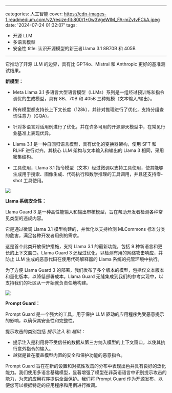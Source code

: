 
---
categories: 人工智能
cover: https://cdn-images-1.readmedium.com/v2/resize:fit:800/1*0w3VgeWIM_FA-mZvtvFCkA.jpeg
date: '2024-07-24 01:32:07'
tags:
  - 开源 LLM
  - 多语言模型
  - 安全性
title: 认识开源模型的新王者Llama 3.1 8B70B 和 405B

---


它推动了开源 LLM 的边界，具有比 GPT4o、Mistral 和 Anthropic 更好的基准测试结果。



**新模型：**

- Meta Llama 3.1 多语言大型语言模型（LLMs）系列是一组经过预训练和指令调优的生成模型，具有 8B、70B 和 405B 三种规模（文本输入/输出）。

- 所有模型都支持长上下文长度（128k），并针对推理进行了优化，支持分组查询注意力（GQA）。

- 针对多语言对话用例进行了优化，并在许多可用的开源聊天模型中，在常见行业基准上表现优异。

- Llama 3.1 是一种自回归语言模型，具有优化的变换器架构，使用 SFT 和 RLHF 进行对齐。其核心 LLM 架构与文本输入和输出的 Llama 3 相同，采用密集结构。

- 工具使用，Llama 3.1 指令模型（文本）经过微调以支持工具使用，使其能够生成用于搜索、图像生成、代码执行和数学推理的工具调用，并且还支持零-shot 工具使用。

![](https://cdn-images-1.readmedium.com/v2/resize:fit:800/1*GVpfC_4GdCZxZu35r3Qj7Q.jpeg)

**Llama 系统安全性：**

Llama Guard 3 是一种高性能输入和输出审核模型，旨在帮助开发者检测各种常见类型的违规内容。

它是通过微调 Llama 3.1 模型构建的，并优化以支持检测 MLCommons 标准分类的危害，满足各种开发者用例的需求。

这是首个此类开放保护措施，支持 Llama 3.1 的最新功能，包括 9 种新语言和更长的上下文窗口。Llama Guard 3 还经过优化，以检测有用的网络攻击响应，并防止 LLM 生成的恶意代码在使用代码解释器的 Llama 系统的托管环境中执行。

为了方便 Llama Guard 3 的部署，我们发布了多个版本的模型，包括仅文本版本和量化版本，以降低部署成本。Llama Guard 无缝集成到我们的参考实现中，以支持我们的社区从一开始就负责任地构建。

![](https://cdn-images-1.readmedium.com/v2/resize:fit:800/1*lG3MnURs_5qjluxbD67SuQ.jpeg)

**Prompt Guard：**

Prompt Guard 是一个强大的工具，用于保护 LLM 驱动的应用程序免受恶意提示的影响，以确保其安全性和完整性。

提示攻击的类别包括 *提示注入* 和 *越狱：*

* 提示注入是利用将不受信任的数据从第三方纳入模型的上下文窗口，以使其执行意外指令的输入。
* 越狱是旨在覆盖模型内置的安全和保护功能的恶意指令。

Prompt Guard 旨在在新的设置和对抗性攻击的分布中表现出色并具有良好的泛化能力。我们使用多语言基础模型，显著增强了模型在非英语语言中识别提示攻击的能力，为您的应用程序提供全面保护。我们将 Prompt Guard 作为开源发布，以便您可以根据特定的应用程序和用例进行微调。

